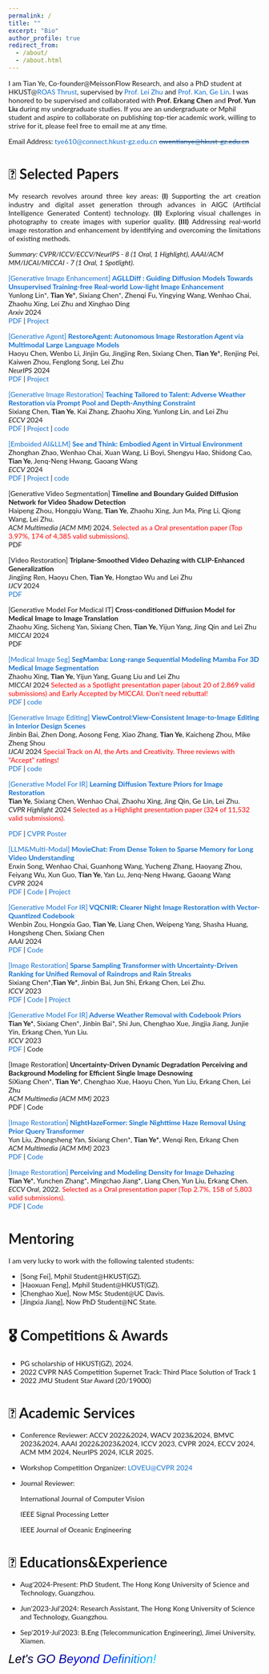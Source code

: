 ```yaml
---
permalink: /
title: ""
excerpt: "Bio"
author_profile: true
redirect_from: 
  - /about/
  - /about.html
---
```

<!-- bundle exec jekyll serve -->
I am Tian Ye, Co-founder@MeissonFlow Research, and also a PhD student at HKUST@[ROAS Thrust](https://www.hkust-gz.edu.cn/academics/hubs-and-thrust-areas/systems-hub/robotics-and-autonomous-systems/), supervised by [Prof. Lei Zhu](https://sites.google.com/site/indexlzhu/home) and [Prof. Kan, Ge Lin](https://repository.hkust.edu.hk/ir/AuthorProfile/kan-ge-lin). I was honored to be supervised and collaborated with **Prof. Erkang Chen** and **Prof. Yun Liu** during my undergraduate studies. If you are an undergraduate or Mphil student and aspire to collaborate on publishing top-tier academic work, willing to strive for it, please feel free to email me at any time.

Email Address: tye610@connect.hkust-gz.edu.cn <del style="color: black;">owentianye@hkust-gz.edu.cn</del>

<!-- If you are an MPhil student at HKUST's Red Bird program and are interested in conducting exciting and engaging research with me, please don't hesitate to get in touch. -->


# 📝 Selected Papers
<p style='text-align: justify;'> My research revolves around three key areas: <strong>(I)</strong> Supporting the art creation industry and digital asset generation through advances in AIGC (Artificial Intelligence Generated Content) technology. <strong>(II)</strong> Exploring visual challenges in photography to create images with superior quality. <strong>(III)</strong> Addressing real-world image restoration and enhancement by identifying and overcoming the limitations of existing methods.
</p>

<p><em>Summary: CVPR/ICCV/ECCV/NeurIPS - 8 (1 Oral, 1 Highlight), AAAI/ACM MM/IJCAI/MICCAI - 7 (1 Oral, 1 Spotlight).</em></p>

<style type="text/css">
    /* Color scheme stolen from Sergey Karayev */
    a {
    color: #1772d0;
    text-decoration:none !important;
    }
    a:focus, a:hover {
    color: #f09228;
    text-decoration:none !important;
    }
    table,td,th,tr{
    	border:none !important;
    }
    body,td,th,tr,p,a {
    font-family: 'Lato', Verdana, Helvetica, sans-serif;
    font-size: 14px
    }
    strong {
    font-family: 'Lato', Verdana, Helvetica, sans-serif;
    font-size: 14px;
    }
    heading {
    font-family: 'Lato', Verdana, Helvetica, sans-serif;
    font-size: 22px;
    }
    papertitle {
    font-family: 'Lato', Verdana, Helvetica, sans-serif;
    font-size: 14px;
    font-weight: 700
    }
    papertitle_just {
    font-family: 'Lato', Verdana, Helvetica, sans-serif;
    font-size: 14px;
    font-weight: 700;
    text-align: justify
    }
    name {
    font-family: 'Lato', Verdana, Helvetica, sans-serif;
    font-size: 32px;
    }
    .one
    {
    width: 160px;
    height: 160px;
    position: relative;
    }
    .two
    {
    width: 160px;
    height: 160px;
    position: absolute;
    transition: opacity .2s ease-in-out;
    -moz-transition: opacity .2s ease-in-out;
    -webkit-transition: opacity .2s ease-in-out;
    }
    .fade {
     transition: opacity .2s ease-in-out;
     -moz-transition: opacity .2s ease-in-out;
     -webkit-transition: opacity .2s ease-in-out;
    }
    span.highlight {
        background-color: #ffffd0;
    }

</style>


<tbody>








<td width="20%">

<script type="text/javascript">

</script>
</td>
<td valign="top" width="80%">
  <a href="https://aglldiff.github.io">
   [Generative Image Enhancement] <papertitle_just> AGLLDiff : Guiding Diffusion Models Towards Unsupervised Training-free Real-world Low-light Image Enhancement </papertitle_just>     
  </a>
  <br>
Yunlong Lin*, <strong>Tian Ye*</strong>, Sixiang Chen*, Zhenqi Fu, Yingying Wang, Wenhao Chai, Zhaohu Xing, Lei Zhu and Xinghao Ding
<br>
<em>Arxiv </em> 2024  <br>
<a href="https://arxiv.org/pdf/2407.14900">PDF</a>
|
<a href="https://aglldiff.github.io">Project</a>
<p> </p>
</td>


<td width="20%">

<script type="text/javascript">

</script>
</td>
<td valign="top" width="80%">
  <a href="https://haoyuchen.com/RestoreAgent">
   [Generative Agent] <papertitle_just> RestoreAgent: Autonomous Image Restoration Agent via Multimodal Large Language Models </papertitle_just>     
  </a>
  <br>
Haoyu Chen, Wenbo Li, Jinjin Gu, Jingjing Ren, Sixiang Chen, <strong>Tian Ye*</strong>, Renjing Pei, Kaiwen Zhou, Fenglong Song, Lei Zhu
<br>
<em>NeurIPS </em> 2024  <br>
<a href="https://arxiv.org/pdf/2407.18035">PDF</a>
|
<a href="https://haoyuchen.com/RestoreAgent">Project</a>
<p> </p>
</td>


<td width="20%">

<script type="text/javascript">

</script>
</td>
<td valign="top" width="80%">
  <a href="https://github.com/Ephemeral182/ECCV24_T3-DiffWeather">
   [Generative Image Restoration] <papertitle_just> Teaching Tailored to Talent: Adverse Weather Restoration via Prompt Pool and Depth-Anything Constraint</papertitle_just>     
  </a>
  <br>
Sixiang Chen, <strong>Tian Ye</strong>, Kai Zhang, Zhaohu Xing, Yunlong Lin, and Lei Zhu
<br>
<em>ECCV </em> 2024  <br>
<a href="https://arxiv.org/pdf/2409.15739">PDF</a>
|
<a href="https://ephemeral182.github.io/T3-DiffWeather/">Project</a>
|
<a href="https://github.com/Ephemeral182/ECCV24_T3-DiffWeather">code</a>
<p> </p>
</td>



<td width="20%">

<script type="text/javascript">

</script>
</td>
<td valign="top" width="80%">
  <a href="https://rese1f.github.io/STEVE/">
   [Emboided AI&LLM] <papertitle_just> See and Think: Embodied Agent in Virtual Environment</papertitle_just>     
  </a>
  <br>
Zhonghan Zhao, Wenhao Chai, Xuan Wang, Li Boyi, Shengyu Hao, Shidong Cao, <strong>Tian Ye</strong>, Jenq-Neng Hwang, Gaoang Wang
<br>
<em>ECCV </em> 2024  <br>
<a href="https://arxiv.org/pdf/2311.15209">PDF</a>
|
<a href="https://rese1f.github.io/STEVE/">Project</a>
|
<a href="https://github.com/rese1f/STEVE">code</a>
<p> </p>
</td>

<td width="20%">

<script type="text/javascript">

</script>
</td>
<td valign="top" width="80%">
  <a href="">
   [Generative Video Segmentation] <papertitle_just> Timeline and Boundary Guided Diffusion Network for Video Shadow Detection</papertitle_just>     
  </a>
  <br>
Haipeng Zhou, Hongqiu Wang, <strong>Tian Ye</strong>, Zhaohu Xing, Jun Ma, Ping Li, Qiong Wang, Lei Zhu.
<br>
<em>ACM Multimedia (ACM MM) </em> 2024. <span style="color:red;">Selected as a Oral presentation paper (Top 3.97%, 174 of 4,385 valid submissions).</span><br>
<a href="">PDF</a>
<p> </p>
</td>



<td width="20%">

<script type="text/javascript">

</script>
</td>
<td valign="top" width="80%">
  <a href="">
   [Video Restoration] <papertitle_just> Triplane-Smoothed Video Dehazing with CLIP-Enhanced Generalization</papertitle_just>     
  </a>
  <br>
Jingjing Ren, Haoyu Chen, <strong>Tian Ye</strong>, Hongtao Wu and Lei Zhu
<br>
<em>IJCV </em> 2024  <br>
<a href="https://link.springer.com/article/10.1007/s11263-024-02161-0">PDF</a>
<p> </p>
</td>




<td width="20%">

<script type="text/javascript">

</script>
</td>
<td valign="top" width="80%">
  <a href="">
    [Generative Model For Medical IT] <papertitle_just> Cross-conditioned Diffusion Model for Medical Image to Image Translation</papertitle_just>     
  </a>
  <br>
Zhaohu Xing, Sicheng Yan, Sixiang Chen, <strong>Tian Ye</strong>, Yijun Yang, Jing Qin and Lei Zhu
<br>
<em>MICCAI </em> 2024  <br>
<a href="">PDF</a>
<p> </p>
</td>


<td width="20%">

<script type="text/javascript">

</script>
</td>
<td valign="top" width="80%">
  <a href="https://arxiv.org/abs/2401.13560">
    [Medical Image Seg] <papertitle_just> SegMamba: Long-range Sequential Modeling Mamba For 3D Medical Image Segmentation</papertitle_just>     
  </a>
  <br>
Zhaohu Xing,  <strong>Tian Ye</strong>, Yijun Yang, Guang Liu and Lei Zhu
<br>
<em>MICCAI </em> 2024 <span style="color:red;"> Selected as a Spotlight presentation paper (about 20 of 2,869 valid submissions) and  Early Accepted by MICCAI. Don't need rebuttal!</span> <br>
<a href="https://arxiv.org/pdf/2401.13560">PDF</a>
|
<a href="https://github.com/ge-xing/SegMamba">code</a>
<p> </p>
</td>



<td width="20%">

<script type="text/javascript">

</script>
</td>
<td valign="top" width="80%">
  <a href="https://arxiv.org/pdf/2310.16002">
    [Generative Image Editing] <papertitle_just> ViewControl:View-Consistent Image-to-Image Editing in Interior Design Scenes</papertitle_just>     
  </a>
  <br>
Jinbin Bai, Zhen Dong, Aosong Feng, Xiao Zhang, <strong>Tian Ye</strong>, Kaicheng Zhou, Mike Zheng Shou
<br>
<em>IJCAI </em> 2024 <span style="color:red;">Special Track on AI, the Arts and Creativity. Three reviews with "Accept" ratings!</span> <br>
<a href="https://arxiv.org/pdf/2310.16002">PDF</a>
|
<a href="https://github.com/viiika/ViewControl">code</a>
<p> </p>
</td>
  



<td width="20%">
<!-- <div class="one"> -->
<!-- <div class="two" id = 'submit23__image'><img src='./files/submit23_after.png'></div>
<img src='./files/submit23_before.png'> -->
<!-- </div> -->
<script type="text/javascript">
// function submit23__start() {
// document.getElementById('submit23__image').style.opacity = "1";
// }
// function submit23__stop() {
// document.getElementById('submit23__image').style.opacity = "0";
// }
// submit23__stop()
</script>
</td>
<td valign="top" width="80%">
  <a href="https://openaccess.thecvf.com/content/CVPR2024/papers/Ye_Learning_Diffusion_Texture_Priors_for_Image_Restoration_CVPR_2024_paper.pdf">
    [Generative Model For IR] <papertitle_just> Learning Diffusion Texture Priors for Image Restoration</papertitle_just>     
  </a>
  <br>
<strong>Tian Ye</strong>, Sixiang Chen, Wenhao Chai, Zhaohu Xing, Jing Qin, Ge Lin, Lei Zhu.
<br>
<em>CVPR Highlight </em> 2024 <span style="color:red;">Selected as a Highlight presentation paper (324 of 11,532 valid submissions).</span><br>

<a href="https://openaccess.thecvf.com/content/CVPR2024/papers/Ye_Learning_Diffusion_Texture_Priors_for_Image_Restoration_CVPR_2024_paper.pdf">PDF</a>
|
<a href="https://owen718.github.io/files/CVPR2024_Poster_DTPM.pdf">CVPR Poster</a>
<p></p>
</td>





<!-- ###################################################################################################-->
<!-- Paper V -->
<!-- <tr onmouseout="submit23__stop()" onmouseover="submit23__start()" > -->
<td width="20%">
<!-- <div class="one"> -->
<!-- <div class="two" id = 'submit23__image'><img src='./files/submit23_after.png'></div>
<img src='./files/submit23_before.png'> -->
<!-- </div> -->
<script type="text/javascript">
// function submit23__start() {
// document.getElementById('submit23__image').style.opacity = "1";
// }
// function submit23__stop() {
// document.getElementById('submit23__image').style.opacity = "0";
// }
// submit23__stop()
</script>
</td>
<td valign="top" width="80%">
  <a href="https://rese1f.github.io/MovieChat/">
    [LLM&Multi-Modal]<papertitle_just> MovieChat: From Dense Token to Sparse Memory for Long Video Understanding</papertitle_just>     
  </a>
  <br>
Enxin Song, Wenhao Chai, Guanhong Wang, Yucheng Zhang, Haoyang Zhou, Feiyang Wu, Xun Guo, <strong>Tian Ye</strong>, Yan Lu, Jenq-Neng Hwang, Gaoang Wang
  <br>
<em>CVPR</em> 2024 <br>
<a href="https://arxiv.org/pdf/2307.16449">PDF</a>
|
<a href="https://github.com/rese1f/MovieChat">Code</a>
|
<a href="https://github.com/rese1f/MovieChat">Project</a>
<p></p>
</td>



<!-- ###################################################################################################-->
<!-- Paper V -->
<!-- <tr onmouseout="submit23__stop()" onmouseover="submit23__start()" > -->
<td width="20%">
<!-- <div class="one"> -->
<!-- <div class="two" id = 'submit23__image'><img src='./files/submit23_after.png'></div>
<img src='./files/submit23_before.png'> -->
<!-- </div> -->
<script type="text/javascript">
// function submit23__start() {
// document.getElementById('submit23__image').style.opacity = "1";
// }
// function submit23__stop() {
// document.getElementById('submit23__image').style.opacity = "0";
// }
// submit23__stop()
</script>
</td>
<td valign="top" width="80%">
  <a href="https://arxiv.org/pdf/2312.08606.pdf">
    [Generative Model For IR]<papertitle_just> VQCNIR: Clearer Night Image Restoration with Vector-Quantized Codebook</papertitle_just>     
  </a>
  <br>
Wenbin Zou, Hongxia Gao, <strong>Tian Ye</strong>, Liang Chen, Weipeng Yang, Shasha Huang, Hongsheng Chen, Sixiang Chen
<br>
<em>AAAI</em> 2024 <br>
<a href="https://arxiv.org/pdf/2312.08606.pdf">PDF</a>
|
<a href="https://github.com/AlexZou14/VQCNIR">Code</a>
<p></p>
</td>




<!-- ###################################################################################################-->
<!-- Paper V -->
<!-- <tr onmouseout="submit23__stop()" onmouseover="submit23__start()" > -->
<td width="20%">

<script type="text/javascript">
// function submit23__start() {
// document.getElementById('submit23__image').style.opacity = "1";
// }
// function submit23__stop() {
// document.getElementById('submit23__image').style.opacity = "0";
// }
// submit23__stop()
</script>
</td>
<td valign="top" width="80%">
  <a href="https://openaccess.thecvf.com/content/ICCV2023/html/Chen_Sparse_Sampling_Transformer_with_Uncertainty-Driven_Ranking_for_Unified_Removal_of_ICCV_2023_paper.html">
    [Image Restoration]<papertitle_just> Sparse Sampling Transformer with Uncertainty-Driven Ranking for Unified Removal of Raindrops and Rain Streaks </papertitle_just>     
  </a>
  <br>
Sixiang Chen*,<strong>Tian Ye*</strong>, Jinbin Bai, Jun Shi, Erkang Chen, Lei Zhu.
  <br>
<em>ICCV</em> 2023 <br>
<a href="https://openaccess.thecvf.com/content/ICCV2023/html/Chen_Sparse_Sampling_Transformer_with_Uncertainty-Driven_Ranking_for_Unified_Removal_of_ICCV_2023_paper.html">PDF</a>
|
<a href="https://github.com/Owen718/UDR-S2Former_deraining">Code</a>
|
<a href="https://ephemeral182.github.io/UDR_S2Former_deraining/">Project</a>
<p></p>
</td>



<td width="20%">
<script type="text/javascript">
// function submit23__start() {
// document.getElementById('submit23__image').style.opacity = "1";
// }
// function submit23__stop() {
// document.getElementById('submit23__image').style.opacity = "0";
// }
// submit23__stop()
</script>
</td>
<td valign="top" width="80%">
  <a href="https://openaccess.thecvf.com/content/ICCV2023/html/Ye_Adverse_Weather_Removal_with_Codebook_Priors_ICCV_2023_paper.html">
   [Generative Model For IR]<papertitle_just> Adverse Weather Removal with Codebook Priors </papertitle_just>     
  </a>
  <br>
<strong>Tian Ye*</strong>, Sixiang Chen*, Jinbin Bai*, Shi Jun, Chenghao Xue, Jingjia Jiang, Junjie Yin, Erkang Chen, Yun Liu.
  <br>
<em>ICCV</em> 2023 <br>
<a href="https://openaccess.thecvf.com/content/ICCV2023/html/Ye_Adverse_Weather_Removal_with_Codebook_Priors_ICCV_2023_paper.html">PDF</a>
|
<a href="">Code</a>
<p></p>
</td>

<!-- Paper V  -->
<!-- ###################################################################################################-->
  






<!-- <td width="20%">
<script type="text/javascript">
</script>
</td>
<td valign="top" width="80%">
  <a href="https://arxiv.org/abs/2306.17201">
    <papertitle_just>MPM: A Unified 2D-3D Human Pose Representation via Masked Pose Modeling </papertitle_just>     
  </a>
  <br>
Zhengyu Zhang, Wenhao Chai, Zhongyu Jiang, <strong>Tian Ye</strong>, Mingli Song, Jenq-Neng Hwang, Gaoang Wang 
  <br>
<em>Under Review.</em> 2023 <br>
<a href="https://arxiv.org/abs/2306.17201">PDF</a>
|
<a href="https://github.com/vvirgooo2/MPM">code</a>
<p>Treat 2D and 3D pose as two different modalities and apply three mask modeling based pretext tasks for human pose pre-training to learn spatial and temporal relations.</p>
</td>
 -->






<!-- ###################################################################################################-->
<!-- Paper V -->
<!-- <tr onmouseout="submit23__stop()" onmouseover="submit23__start()" > -->
<td width="20%">

</td>
<td valign="top" width="80%">
  <a href="">
    [Image Restoration]<papertitle_just> Uncertainty-Driven Dynamic Degradation Perceiving and Background Modeling for Efficient Single Image Desnowing</papertitle_just>     
  </a>
  <br>
SiXiang Chen*, <strong>Tian Ye*</strong>, Chenghao Xue, Haoyu Chen, Yun Liu, Erkang Chen, Lei Zhu
  <br>
<em>ACM Multimedia (ACM MM) </em> 2023 <br>
<a href="">PDF</a>
|
<a href="">Code</a>
<p></p>
</td>

<!-- Paper V  -->
<!-- ###################################################################################################-->


<!-- ###################################################################################################-->
<!-- Paper V -->
<!-- <tr onmouseout="submit23__stop()" onmouseover="submit23__start()" > -->
<!-- <td width="20%">

</td>
<td valign="top" width="80%">
  <a href="">
    <papertitle_just>Cross-scale Prototype Learning Transformer for Image Snow Removal </papertitle_just>     
  </a>
  <br>
Sixiang Chen*, <strong>Tian Ye*</strong>, Yun Liu, Jinbin Bai, Haoyu Chen, Yunlong Lin, Jun Shi, Erkang Chen
  <br>
<em>ACM Multimedia (ACM MM),</em> 2023 <br>
<a href="">PDF</a>
|
<a href="">code</a>
<p></p>
</td> -->

<!-- Paper V  -->
<!-- ###################################################################################################-->
  
<!-- ###################################################################################################-->
<!-- Paper V -->
<!-- <tr onmouseout="submit23__stop()" onmouseover="submit23__start()" > -->
<!-- <td width="20%">

<script type="text/javascript">
// function submit23__start() {
// document.getElementById('submit23__image').style.opacity = "1";
// }
// function submit23__stop() {
// document.getElementById('submit23__image').style.opacity = "0";
// }
// submit23__stop()
</script>
</td>
<td valign="top" width="80%">
  <a href="">
    <papertitle_just>Sequential Affinity Learning for Video Restoration</papertitle_just>     
  </a>
  <br>
<strong>Tian Ye*</strong>, Sixiang Chen*, Yun Liu, Wenhao Chai, Jinbin Bai, Wenbin Zou, Yunchen Zhang, jiang mingchao, Erkang Chen, Chenghao Xue
  <br>
<em>ACM Multimedia (ACM MM),</em> 2023 <br>
<a href="">PDF</a>
|
<a href="">code</a>
<p></p>
</td> -->

<!-- Paper V  -->
<!-- ###################################################################################################-->
  



<!-- ###################################################################################################-->
<!-- Paper V -->
<!-- <tr onmouseout="submit23__stop()" onmouseover="submit23__start()" > -->
<td width="20%">

<script type="text/javascript">
// function submit23__start() {
// document.getElementById('submit23__image').style.opacity = "1";
// }
// function submit23__stop() {
// document.getElementById('submit23__image').style.opacity = "0";
// }
// submit23__stop()
</script>
</td>
<td valign="top" width="80%">
  <a href="https://arxiv.org/pdf/2305.09533.pdf">
   [Image Restoration]  <papertitle_just>NightHazeFormer: Single Nighttime Haze Removal Using Prior Query Transformer</papertitle_just>     
  </a>
  <br>
Yun Liu, Zhongsheng Yan, Sixiang Chen*, <strong>Tian Ye*</strong>, Wenqi Ren, Erkang Chen
  <br>
<em>ACM Multimedia (ACM MM)</em> 2023 <br>
<a href="https://arxiv.org/pdf/2305.09533.pdf">PDF</a>
|
<a href="https://github.com/Owen718/NightHazeFormer">Code</a>
<p></p>
</td>

<!-- Paper V  -->
<!-- ###################################################################################################-->
  


<!-- ###################################################################################################-->
<!-- Paper V -->
<!-- <tr onmouseout="submit23__stop()" onmouseover="submit23__start()" > -->
<td width="20%">

<script type="text/javascript">
// function submit23__start() {
// document.getElementById('submit23__image').style.opacity = "1";
// 
</script>
</td>
<td valign="top" width="80%">
  <a href="https://link.springer.com/chapter/10.1007/978-3-031-19800-7_8">
    [Image Restoration]<papertitle_just> Perceiving and Modeling Density for Image Dehazing</papertitle_just>     
  </a>
  <br>
  <strong>Tian Ye*</strong>, Yunchen Zhang*, Mingchao Jiang*, Liang Chen, Yun Liu, Erkang Chen. 
  <!-- <strong>Yeying Jin</strong>, Ruoteng Li, Wenhan Yang, Robby T. Tan
   -->
  <br>
<em>ECCV Oral</em>, 2022. <span style="color:red;">Selected as a Oral presentation paper (Top 2.7%, 158 of 5,803 valid submissions).</span><br>
<a href="https://link.springer.com/chapter/10.1007/978-3-031-19800-7_8">PDF</a>
|
<a href="https://github.com/Owen718/ECCV22-Perceiving-and-Modeling-Density-for-Image-Dehazing">Code</a> 
<p></p>
</td>

<!-- Paper IV Reflectance, AAAI'23 -->
<!-- ###################################################################################################-->



</tbody>


# Mentoring
I am very lucky to work with the following talented students:
- [Song Fei], Mphil Student@HKUST(GZ).
- [Haoxuan Feng], Mphil Student@HKUST(GZ).
- [Chenghao Xue], Now MSc Student@UC Davis.
- [Jingxia Jiang], Now PhD Student@NC State.

# 🎖 Competitions & Awards
- PG scholarship of HKUST(GZ), 2024.
- 2022 CVPR NAS Competition Supernet Track: Third Place Solution of Track 1 
- 2022 JMU Student Star Award  (20/19000)


# 💬 Academic Services
- Conference Reviewer: ACCV 2022&2024, WACV 2023&2024, BMVC 2023&2024, AAAI 2022&2023&2024, ICCV 2023, CVPR 2024, ECCV 2024, ACM MM 2024, NeurIPS 2024, ICLR 2025.

- Workshop Competition Organizer: [LOVEU@CVPR 2024](https://sites.google.com/view/loveucvpr24/track1)
  
- Journal Reviewer: 

  International Journal of Computer Vision
  
  IEEE Signal Processing Letter

  IEEE Journal of Oceanic Engineering


# 📖 Educations&Experience

- Aug'2024-Present: PhD Student, The Hong Kong University of Science and Technology, Guangzhou.

- Jun'2023-Jul'2024: Research Assistant, The Hong Kong University of Science and Technology, Guangzhou.
  
- Sep'2019-Jul'2023: B.Eng (Telecommunication Engineering), Jimei University, Xiamen.

<!-- <div style="font-style: italic; font-family: 'Arial Black', Gadget, sans-serif; font-size: 24px;
    background: -webkit-linear-gradient(left, black, yellow, cyan, blue, violet);
    -webkit-background-clip: text;
    -webkit-text-fill-color: transparent;">Adversity shaped me.</div> -->

<div style="font-style: italic; font-family: 'Arial Black', Gadget, sans-serif; font-size: 24px;
    background: -webkit-linear-gradient(left, black, blue, cyan, violet);
    -webkit-background-clip: text;
    -webkit-text-fill-color: transparent;">Let's GO Beyond Definition!</div>


<script type="text/javascript" id="clustrmaps" src="//clustrmaps.com/map_v2.js?d=KKPhQ-LXT8mek63h4Oa8BltFlbFsTTwZkLrrWb3wFEs&cl=ffffff&w=a"></script>
